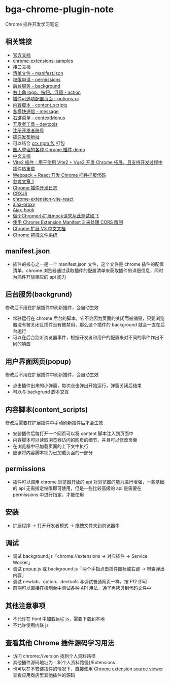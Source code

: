 # bga-chrome-plugin-note

Chrome 插件开发学习笔记

## 相关链接

- [官方文档](https://developer.chrome.com/docs/extensions/mv3/getstarted)
- [chrome-extensions-samples](https://github.com/GoogleChrome/chrome-extensions-samples)
- [接口文档](https://developer.chrome.com/docs/extensions/reference/)
- [清单文件 - manifest.json](https://developer.chrome.com/docs/extensions/mv3/manifest/)
- [权限申请 - permissions](https://developer.chrome.com/docs/extensions/reference/permissions/)
- [后台服务 - background](https://developer.chrome.com/docs/extensions/mv3/service_workers/)
- [右上角 logo、按钮、浮窗 - action](https://developer.chrome.com/docs/extensions/reference/action/)
- [插件可选项配置页面 - options-ui](https://developer.chrome.com/docs/extensions/mv3/options/)
- [内容脚本 - content_scripts](https://developer.chrome.com/docs/extensions/mv3/content_scripts/)
- [各模块通信 - message](https://developer.chrome.com/docs/extensions/mv3/messaging/)
- [右键菜单 - contextMenus](https://developer.chrome.com/docs/extensions/reference/contextMenus/)
- [开发者工具 - devtools](https://developer.chrome.com/docs/extensions/mv3/devtools/)
- [注册开发者账号](https://chrome.google.com/webstore/devconsole)
- [插件发布地址](https://developer.chrome.com/docs/webstore/publish/)
- 可以结合 [crx npm 包](https://www.npmjs.com/package/crx) 打包
- [国人整理的各种 Chrome 插件 demo](https://github.com/sxei/chrome-plugin-demo)
- [中文文档](https://github.com/facert/chrome-extension-guide)
- [Vite2 插件：用于使用 Vite2 + Vue3 开发 Chrome 拓展，且支持开发过程中插件热重载](https://github.com/yeqisong/vite-plugin-vue-crx3)
- [Webpack + React 开发 Chrome 插件样板代码](https://github.com/lxieyang/chrome-extension-boilerplate-react)
- [参考文章 1](https://github.com/0326/iBookmark/wiki)
- [Chrome 插件开发日志](https://juejin.cn/column/7140235168777764894)
- [CRXJS](https://github.com/crxjs/chrome-extension-tools/tree/main/packages/vite-plugin)
- [chrome-extension-vite-react](https://github.com/spiderT/chrome-extension-vite-react)
- [ajax-proxy](https://github.com/g0ngjie/ajax-proxy)
- [Ajax-hook](https://github.com/wendux/Ajax-hook)
- [做个Chrome小扩展mock请求从此测试如飞](https://juejin.cn/post/6955828684594872333)
- [使用 Chrome Extension Manifest 3 来处理 CORS 限制](https://github.com/carl-jin/blogs-new/blob/569c4bbe323380e6720ccf1831426ef4334b899d/content/posts/chrome-extension-cors.md)
- [Chrome 扩展 V3 中文文档](https://doc.yilijishu.info/chrome/)
- [Chrome 拖拽文件系统](https://blog.mn886.net/chenjianhua/show/86cfc389a52c/index.html)

## manifest.json

- 插件的核心之一是一个 manifest.json 文件，这个文件是 chrome 插件的配置清单，chrome 浏览器通过读取插件的配置清单来获取插件的详细信息，同时为插件开放相应的 api 能力

## 后台服务(backgrund)

修改后不用在扩展插件中刷新插件，会自动生效

- 常驻运行在 chrome 后台的脚本，它不会因为页面的关闭而被销毁，只要浏览器没有被关闭且插件没有被禁用，那么这个插件的 background 就会一直在后台运行
- 可以在后台监听浏览器事件，根据开发者和用户的配置来对不同的事件作出不同的响应

## 用户界面网页(popup)

修改后不用在扩展插件中刷新插件，会自动生效

- 点击插件出来的小弹窗，每次点击弹出开始运行，弹窗关闭后结束
- 可以与 backgrund 脚本交互

## 内容脚本(content_scripts)

修改后需要在扩展插件中手动刷新插件后才会生效

- 安装插件后每打开一个网页可以将 content 脚本注入到页面中
- 内容脚本可以读取浏览器访问的网页的细节，并且可以修改页面
- 在浏览器中已加载页面的上下文中执行
- 应该将内容脚本视为已加载页面的一部分

## permissions

- 插件可以调用 chrome 浏览器开放的 api 对浏览器的能力进行增强，一些基础的 api 无需指定权限即可使用，但是一些比较高级的 api 是需要在 permissions 中进行指定，才能使用

## 安装

- 扩展程序 -> 打开开发者模式 -> 拖拽文件夹到浏览器中

## 调试

- 调试 background.js「chrome://extensions -> 对应插件 -> Service Worker」
- 调试 popup.js 或 background.js「两个手指点击插件图标或右键 -> 审查弹出内容」
- 调试 newtab、option、devtools 与调试普通网页一样，按 F12 即可
- 前期可以直接在控制台中测试各种 API 用法，通了再拷贝到代码文件中

## 其他注意事项

- 不允许在 html 中加载远程 js，需要下载到本地
- 不允许使用内联 js

## 查看其他 Chrome 插件源码学习用法

- 访问 chrome://version 找到个人资料路径
- 其他插件源码地址为：${个人资料路径}/Extensions
- 也可以在不安装插件的情况下，直接使用 [Chrome extension source viewer](https://chrome.google.com/webstore/detail/chrome-extension-source-v/jifpbeccnghkjeaalbbjmodiffmgedin?hl=zh-CN) 查看应用商店里其他插件的源码
